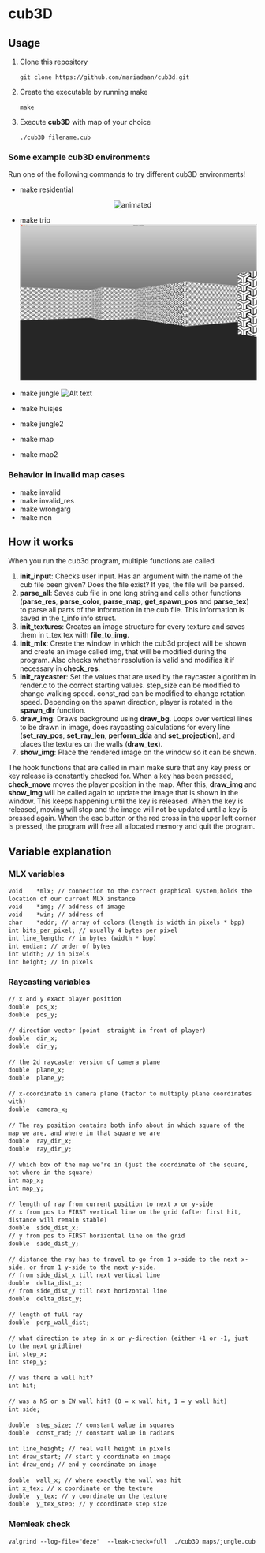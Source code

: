
# cub3D

## Usage
1. Clone this repository
   ```console
   git clone https://github.com/mariadaan/cub3d.git
   ```
2. Create the executable by running make
   ```console
   make
   ```
3. Execute **cub3D** with map of your choice
   ```console
   ./cub3D filename.cub
   ```

### Some example cub3D environments
Run one of the following commands to try different cub3D environments! 

- make residential
<p align="center">
<img src="/pics/trim.gif" alt="animated" />
</p>

- make trip
![Alt text](/pics/trip.png "Trip")

- make jungle
![Alt text](/pics/jungle.png "Jungle")

- make huisjes

- make jungle2

- make map

- make map2

### Behavior in invalid map cases
- make invalid
- make invalid_res
- make wrongarg
- make non

## How it works
When you run the cub3d program, multiple functions are called

1. **init_input**: Checks user input. Has an argument with the name of the cub file been given?
	Does the file exist? If yes, the file will be parsed.
2. **parse_all**: Saves cub file in one long string and calls other functions (**parse_res**, 			**parse_color**, **parse_map**, **get_spawn_pos** and **parse_tex**) to parse all
	parts of the information in the cub file. This information is saved in the
	t_info info struct. 
2. **init_textures**: Creates an image structure for every texture and saves them in t_tex tex with 	**file_to_img**.
3. **init_mlx**: Create the window in which the cub3d project will be shown and create an
	image called img, that will be modified during the program. Also checks whether resolution is valid and modifies it if necessary in **check_res**. 
4. **init_raycaster**: Set the values that are used by the raycaster algorithm in render.c to the
	correct starting values. step_size can be modified to change walking speed.
	const_rad can be modified to change rotation speed. Depending on the spawn
	direction, player is rotated in the **spawn_dir** function.
5. **draw_img**: Draws background using **draw_bg**. Loops over vertical lines to be drawn in image, 	does raycasting calculations for every line (**set_ray_pos**, **set_ray_len**, **perform_dda** 		and **set_projection**), and places the textures on the walls (**draw_tex**).
6. **show_img**: Place the rendered image on the window so it can be shown. 

The hook functions that are called in main make sure that any key press or key release is constantly checked for. When a key has been pressed, **check_move** moves the player position in the map. After this, **draw_img** and **show_img** will be called again to update the image that is shown in the window. This keeps happening until the key is released. When the key is released, moving will stop and the image will not be updated until a key is pressed again. When the esc button or the red cross in the upper left corner is pressed, the program will free all allocated memory and quit the program.

## Variable explanation

### MLX variables 
	void	*mlx; // connection to the correct graphical system,holds the location of our current MLX instance
	void	*img; // address of image
	void	*win; // address of
	char	*addr; // array of colors (length is width in pixels * bpp)
	int	bits_per_pixel; // usually 4 bytes per pixel
	int	line_length; // in bytes (width * bpp)
	int	endian; // order of bytes
	int	width; // in pixels
	int	height; // in pixels

### Raycasting variables 
	// x and y exact player position
	double	pos_x;
	double	pos_y;

	// direction vector (point	straight in front of player)
	double	dir_x;
	double	dir_y;

	// the 2d raycaster version of camera plane
	double	plane_x;
	double	plane_y;

	// x-coordinate in camera plane (factor to multiply plane coordinates with)
	double	camera_x;

	// The ray position contains both info about in which square of the map we are, and where in that square we are
	double	ray_dir_x;
	double	ray_dir_y;

	// which box of the map we're in (just the coordinate of the square, not where in the square)
	int	map_x;
	int	map_y;

	// length of ray from current position to next x or y-side
	// x from pos to FIRST vertical line on the grid (after first hit, distance will remain stable)
	double	side_dist_x;
	// y from pos to FIRST horizontal line on the grid
	double	side_dist_y;

	// distance the ray has to travel to go from 1 x-side to the next x-side, or from 1 y-side to the next y-side.
	// from side_dist_x till next vertical line
	double	delta_dist_x;
	// from side_dist_y till next horizontal line
	double	delta_dist_y;

	// length of full ray
	double	perp_wall_dist;

	// what direction to step in x or y-direction (either +1 or -1, just to the next gridline)
	int	step_x;
	int	step_y;

	// was there a wall hit?
	int	hit;

	// was a NS or a EW wall hit? (0 = x wall hit, 1 = y wall hit)
	int	side;

	double	step_size; // constant value in squares
	double	const_rad; // constant value in radians

	int	line_height; // real wall height in pixels
	int	draw_start; // start y coordinate on image
	int	draw_end; // end y coordinate on image

	double	wall_x; // where exactly the wall was hit
	int	x_tex; // x coordinate on the texture
	double	y_tex; // y coordinate on the texture
	double	y_tex_step; // y coordinate step size

### Memleak check
```console
valgrind --log-file="deze"  --leak-check=full  ./cub3D maps/jungle.cub
```